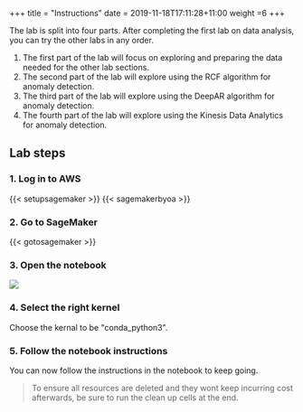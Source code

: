 +++
title = "Instructions"
date = 2019-11-18T17:11:28+11:00
weight =6
+++

The lab is split into four parts. After completing the first lab on data analysis, you can try the other labs in any order.

1. The first part of the lab will focus on exploring and preparing the data needed for the other lab sections.
2. The second part of the lab will explore using the RCF algorithm for anomaly detection.
3. The third part of the lab will explore using the DeepAR algorithm for anomaly detection.
4. The fourth part of the lab will explore using the Kinesis Data Analytics for anomaly detection.


## Lab steps

### 1. Log in to AWS
{{< setupsagemaker >}}
{{< sagemakerbyoa >}}


### 2. Go to SageMaker

{{< gotosagemaker >}}


### 3. Open the notebook 

![](/images/module-forecasting/lab4_notebooks.png)


### 4. Select the right kernel
Choose the kernal to be "conda_python3". 


### 5. Follow the notebook instructions
You can now follow the instructions in the notebook to keep going.
> To ensure all resources are deleted and they wont keep incurring cost afterwards, be sure to run the clean up cells at the end.

